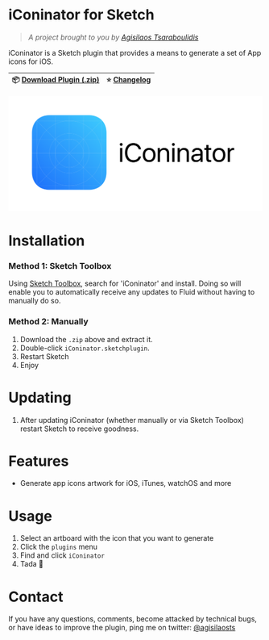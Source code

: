 # iConinator for Sketch

> *A project brought to you by [Agisilaos Tsaraboulidis](https://twitter.com/agisilaosts)*

iConinator is a Sketch plugin that provides a means to generate a set of App icons for iOS.

:package: [Download Plugin (.zip)](https://github.com/agisilaos/iCons-for-Sketch/releases/tag/1.0.0) | :star: [Changelog](https://github.com/agisilaos/iCons-for-Sketch/releases) |
--- | --- |

![](Images/iConinator.png)

# Installation

### Method 1: Sketch Toolbox

Using [Sketch Toolbox](http://sketchtoolbox.com/), search for 'iConinator' and install. Doing so will enable you to automatically receive any updates to Fluid without having to manually do so.

### Method 2: Manually

1. Download the `.zip` above and extract it.
2. Double-click `iConinator.sketchplugin`.
3. Restart Sketch
4. Enjoy

# Updating

1. After updating iConinator (whether manually or via Sketch Toolbox) restart Sketch to receive goodness.

# Features

- Generate app icons artwork for iOS, iTunes, watchOS and more

# Usage

1. Select an artboard with the icon that you want to generate
2. Click the `plugins` menu
3. Find and click `iConinator`
4. Tada 🎉

# Contact

If you have any questions, comments, become attacked by technical bugs, or have ideas to improve the plugin, ping me on twitter:
[@agisilaosts](http://twitter.com/agisilaosts)
